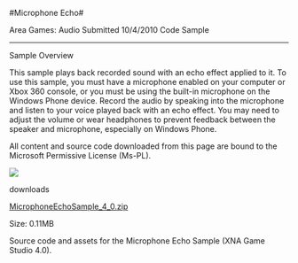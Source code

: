 #Microphone Echo#

Area
Games: Audio
Submitted
10/4/2010
Code Sample

---

Sample Overview

This sample plays back recorded sound with an echo effect applied to it. To use this sample, you must have a microphone enabled on your computer or Xbox 360 console, or you must be using the built-in microphone on the Windows Phone device. Record the audio by speaking into the microphone and listen to your voice played back with an echo effect. You may need to adjust the volume or wear headphones to prevent feedback between the speaker and microphone, especially on Windows Phone.


All content and source code downloaded from this page are bound to the Microsoft Permissive License (Ms-PL).

 ![](https://github.com/DDReaper/XNAGameStudio/blob/master/Images/microphoneecho0.png)

 
downloads

[MicrophoneEchoSample_4_0.zip](https://github.com/DDReaper/XNAGameStudio/blob/master/Samples/MicrophoneEchoSample_4_0.zip?raw=true)

Size: 0.11MB

Source code and assets for the Microphone Echo Sample (XNA Game Studio 4.0). 